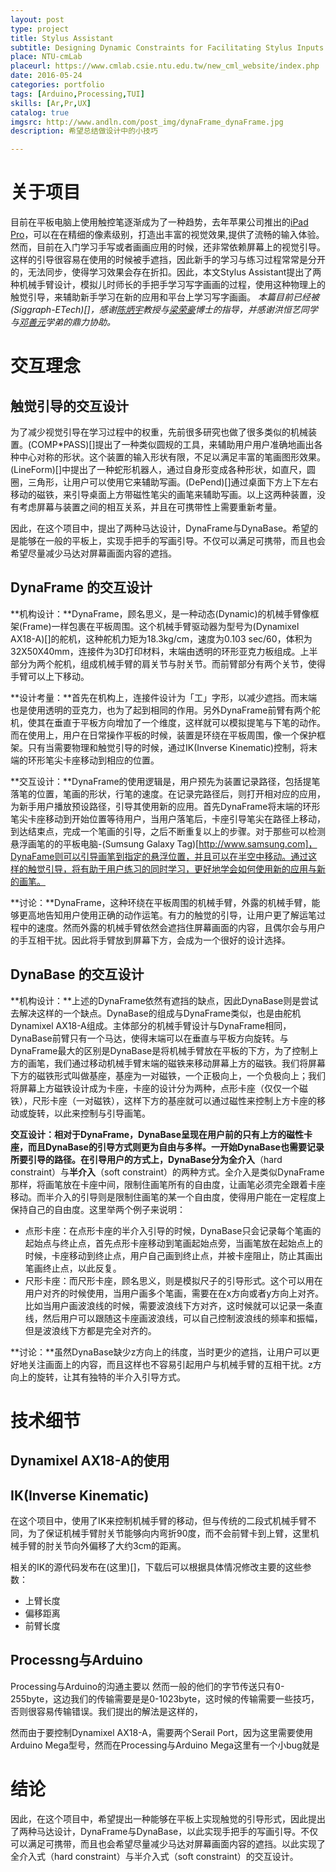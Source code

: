 ```yaml
---
layout: post
type: project
title: Stylus Assistant
subtitle: Designing Dynamic Constraints for Facilitating Stylus Inputs on Portable Displays
place: NTU-cmLab
placeurl: https://www.cmlab.csie.ntu.edu.tw/new_cml_website/index.php
date: 2016-05-24
categories: portfolio
tags: [Arduino,Processing,TUI]
skills: [Ar,Pr,UX]
catalog: true
imgsrc: http://www.andln.com/post_img/dynaFrame_dynaFrame.jpg
description: 希望总结做设计中的小技巧

---
```

# 关于项目
目前在平板电脑上使用触控笔逐渐成为了一种趋势，去年苹果公司推出的[iPad Pro](http://www.apple.com/apple-pencil/)，可以在在精细的像素级别，打造出丰富的视觉效果,提供了流畅的输入体验。然而，目前在入门学习手写或者画画应用的时候，还非常依赖屏幕上的视觉引导。这样的引导很容易在使用的时候被手遮挡，因此新手的学习与练习过程常常是分开的，无法同步，使得学习效果会存在折扣。因此，本文Stylus Assistant提出了两种机械手臂设计，模拟儿时师长的手把手学习写字画画的过程，使用这种物理上的触觉引导，来辅助新手学习在新的应用和平台上学习写字画画。
*本篇目前已经被(Siggraph-ETech)[]，感谢[陈炳宇]()教授与[梁荣豪]()博士的指导，并感谢洪恒艺同学与[邓善元]()学弟的鼎力协助。*

# 交互理念

## 触觉引导的交互设计
为了减少视觉引导在学习过程中的权重，先前很多研究也做了很多类似的机械装置。(COMP*PASS)[]提出了一种类似圆规的工具，来辅助用户用户准确地画出各种中心对称的形状。这个装置的输入形状有限，不足以满足丰富的笔画图形效果。(LineForm)[]中提出了一种蛇形机器人，通过自身形变成各种形状，如直尺，圆圈，三角形，让用户可以使用它来辅助写画。(DePend)[]通过桌面下方上下左右移动的磁铁，来引导桌面上方带磁性笔尖的画笔来辅助写画。以上这两种装置，没有考虑屏幕与装置之间的相互关系，并且在可携带性上需要重新考量。

因此，在这个项目中，提出了两种马达设计，DynaFrame与DynaBase。希望的是能够在一般的平板上，实现手把手的写画引导。不仅可以满足可携带，而且也会希望尽量减少马达对屏幕画面内容的遮挡。

## DynaFrame 的交互设计

**机构设计：**DynaFrame，顾名思义，是一种动态(Dynamic)的机械手臂像框架(Frame)一样包裹在平板周围。这个机械手臂驱动器为型号为(Dynamixel AX18-A)[]的舵机，这种舵机力矩为18.3kg/cm，速度为0.103 sec/60，体积为32X50X40mm，连接件为3D打印材料，末端由透明的环形亚克力板组成。上半部分为两个舵机，组成机械手臂的肩关节与肘关节。而前臂部分有两个关节，使得手臂可以上下移动。

**设计考量：**首先在机构上，连接件设计为「工」字形，以减少遮挡。而末端也是使用透明的亚克力，也为了起到相同的作用。另外DynaFrame前臂有两个舵机，使其在垂直于平板方向增加了一个维度，这样就可以模拟提笔与下笔的动作。
而在使用上，用户在日常操作平板的时候，装置是环绕在平板周围，像一个保护框架。只有当需要物理和触觉引导的时候，通过IK(Inverse Kinematic)控制，将末端的环形笔尖卡座移动到相应的位置。

**交互设计：**DynaFrame的使用逻辑是，用户预先为装置记录路径，包括提笔落笔的位置，笔画的形状，行笔的速度。在记录完路径后，则打开相对应的应用，为新手用户播放预设路径，引导其使用新的应用。首先DynaFrame将末端的环形笔尖卡座移动到开始位置等待用户，当用户落笔后，卡座引导笔尖在路径上移动，到达结束点，完成一个笔画的引导，之后不断重复以上的步骤。对于那些可以检测悬浮画笔的的平板电脑-(Sumsung Galaxy Tag)[http://www.samsung.com]，DynaFame则可以引导画笔到指定的悬浮位置，并且可以在半空中移动。通过这样的触觉引导，将有助于用户练习的同时学习，更好地学会如何使用新的应用与新的画笔。

**讨论：**DynaFrame，这种环绕在平板周围的机械手臂，外露的机械手臂，能够更高地告知用户使用正确的动作运笔。有力的触觉的引导，让用户更了解运笔过程中的速度。然而外露的机械手臂依然会遮挡住屏幕画面的内容，且偶尔会与用户的手互相干扰。因此将手臂放到屏幕下方，会成为一个很好的设计选择。

## DynaBase 的交互设计

**机构设计：**上述的DynaFrame依然有遮挡的缺点，因此DynaBase则是尝试去解决这样的一个缺点。DynaBase的组成与DynaFrame类似，也是由舵机Dynamixel AX18-A组成。主体部分的机械手臂设计与DynaFrame相同，DynaBase前臂只有一个马达，使得末端可以在垂直与平板方向旋转。与DynaFrame最大的区别是DynaBase是将机械手臂放在平板的下方，为了控制上方的画笔，我们通过移动机械手臂末端的磁铁来移动屏幕上方的磁铁。我们将屏幕下方的磁铁形式叫做基座，基座为一对磁铁，一个正极向上，一个负极向上；我们将屏幕上方磁铁设计成为卡座，卡座的设计分为两种，点形卡座（仅仅一个磁铁），尺形卡座（一对磁铁），这样下方的基座就可以通过磁性来控制上方卡座的移动或旋转，以此来控制与引导画笔。

**交互设计：**相对于DynaFrame，DynaBase呈现在用户前的只有上方的磁性卡座，而且DynaBase的引导方式则更为自由与多样。一开始DynaBase也需要记录所要引导的路径。在引导用户的方式上，DynaBase分为**全介入**（hard constraint）与**半介入**（soft constraint）的两种方式。全介入是类似DynaFrame那样，将画笔放在卡座中间，限制住画笔所有的自由度，让画笔必须完全跟着卡座移动。而半介入的引导则是限制住画笔的某一个自由度，使得用户能在一定程度上保持自己的自由度。这里举两个例子来说明：
- 点形卡座：在点形卡座的半介入引导的时候，DynaBase只会记录每个笔画的起始点与终止点，首先点形卡座移动到笔画起始点旁，当画笔放在起始点上的时候，卡座移动到终止点，用户自己画到终止点，并被卡座阻止，防止其画出笔画终止点，以此反复。
- 尺形卡座：而尺形卡座，顾名思义，则是模拟尺子的引导形式。这个可以用在用户对齐的时候使用，当用户画多个笔画，需要在在x方向或者y方向上对齐。比如当用户画波浪线的时候，需要波浪线下方对齐，这时候就可以记录一条直线，然后用户可以跟随这卡座画波浪线，可以自己控制波浪线的频率和振幅，但是波浪线下方都是完全对齐的。

**讨论：**虽然DynaBase缺少z方向上的纬度，当时更少的遮挡，让用户可以更好地关注画面上的内容，而且这样也不容易引起用户与机械手臂的互相干扰。z方向上的旋转，让其有独特的半介入引导方式。


# 技术细节

## Dynamixel AX18-A的使用

## IK(Inverse Kinematic)
在这个项目中，使用了IK来控制机械手臂的移动，但与传统的二段式机械手臂不同，为了保证机械手臂肘关节能够向内弯折90度，而不会前臂卡到上臂，这里机械手臂的肘关节向外偏移了大约3cm的距离。

相关的IK的源代码发布在(这里)[]，下载后可以根据具体情况修改主要的这些参数：
- 上臂长度
- 偏移距离
- 前臂长度

## Processng与Arduino
Processing与Arduino的沟通主要以
然而一般的他们的字节传送只有0-255byte，这边我们的传输需要是是0-1023byte，这时候的传输需要一些技巧，否则很容易传输错误。我们提出的解法是这样的，

然而由于要控制Dynamixel AX18-A，需要两个Serail Port，因为这里需要使用Arduino Mega型号，然而在Processing与Arduino Mega这里有一个小bug就是

# 结论
因此，在这个项目中，希望提出一种能够在平板上实现触觉的引导形式，因此提出了两种马达设计，DynaFrame与DynaBase，以此实现手把手的写画引导。不仅可以满足可携带，而且也会希望尽量减少马达对屏幕画面内容的遮挡。以此实现了全介入式（hard constraint）与半介入式（soft constraint）的交互设计。


